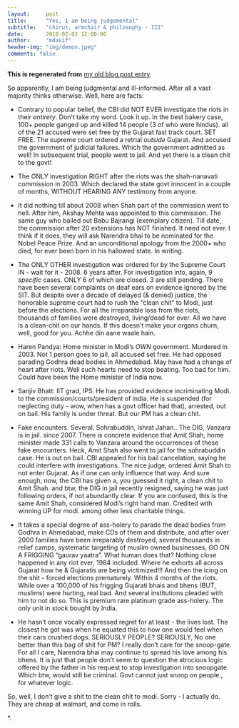 ```yaml
---
layout:     post
title:      "Yes, I am being judgemental"
subtitle:   "chirut, armchair & philosophy - III"
date:       2018-02-03 12:00:00
author:     "mdasif"
header-img: "img/demon.jpeg"
comments: false
---
```


**This is regenerated from** <a target="_blank" href="https://bawlipoonch.tumblr.com/post/98328304202/yes-i-am-being-judgemental">my old blog post entry</a>.

So apparently, I am being judgmental and ill-informed. After all a vast majority thinks otherwise. Well, here are facts:

* Contrary to popular belief, the CBI did NOT EVER investigate the riots in their _entirety_. Don’t take my word. Look it up.
In the best bakery case, 100+ people ganged up and killed 14 people (3 of who were hindus). all of the 21 accused were set free by the Gujarat fast track court. SET FREE. The supreme court ordered a retrial _outside_ Gujarat. And accused the government of judicial failures. Which the government admitted as well! In subsequent trial, people went to jail. And yet there is a clean chit to the govt!

* The ONLY investigation RIGHT after the riots was the shah-nanavati commission in 2003. Which declared the state govt innocent in a couple of months, WITHOUT HEARING ANY testimony from anyone.

* It did nothing till about 2008 when Shah part of the commission went to hell. After him, Akshay Mehta was appointed to this commission. The same guy who bailed out Babu Bajrangi (exemplary citizen). Till date, the commission after 20 extensions has NOT finished. It need not ever. I think if it does, they will ask Narendra bhai to be nominated for the Nobel Peace Prize. And an unconditional apology from the 2000+ who died, for ever been born in his hallowed state. In writing.

* The ONLY OTHER investigation was ordered for by the Supreme Court IN - wait for it - 2008. 6 years after. For investigation into, again, 9 _specific_ cases. ONLY 6 of which are closed. 3 are still pending. There have been several complaints on deaf ears on evidence ignored by the SIT. But despite over a decade of delayed (& denied) justice, the honorable supreme court had to rush the “clean chit” to Modi, just before the elections. For all the irreparable loss from the riots, thousands of families were destroyed, living/dead for ever. All we have is a clean-chit on our hands. If this doesn’t make your organs churn, well, good for you. Achhe din aane waale hain.

* Haren Pandya: Home minister in Modi’s _OWN_ government. Murdered in 2003. Not 1 person goes to jail, all accused set free. He had opposed parading Godhra dead bodies in Ahmedabad. May have had a change of heart after riots. Well such hearts need to stop beating. Too bad for him. Could have been the Home minister of India now.

* Sanjiv Bhatt: IIT grad, IPS. He has provided evidence incriminating Modi. to the commission/courts/president of india. He is suspended  (for neglecting duty - wow, when has a govt officer had that), arrested, out on bail. His family is under threat. But our PM has a clean chit.

* Fake encounters. Several. Sohrabuddin, Ishrat Jahan.. The DIG, Vanzara is in jail. since 2007. There is concrete evidence that Amit Shah, home minister made 331 calls to Vanzara around the occurrences of these fake encounters. Heck, Amit Shah also went to jail for the sohrabuddin case. He is out on bail. CBI appealed for his bail cancelation, saying he could interfere with investigations. The nice judge, ordered Amit Shah to not enter Gujarat. As if one can only influence that way. And sure enough, now, the CBI has given a, you guessed it right, a clean chit to Amit Shah. and btw, the DIG in jail recently resigned, saying he was just following orders, if not abundantly clear. If you are confused, this is the same Amit Shah, considered Modi’s right hand man. Credited with winning UP for modi. among other less charitable things.

* It takes a special degree of ass-holery to parade the dead bodies from Godhra in Ahmedabad, make CDs of them and distribute, and after over 2000 families have been irreparably destroyed, several thousands in relief camps, systematic targeting of muslim owned businesses, GO ON A FRIGGING “gaurav yaatra”. What human does that? Nothing close happened in any riot ever, 1984 included. Where he exhorts all across Gujarat how he & Gujaratis are being victimized!!! And then the icing on the shit - forced elections prematurely. Within 4 months of the riots. While over a 100,000 of his frigging Gujarati bhais and bhens (BUT, muslims) were hurting, real bad. And several institutions pleaded with him to not do so. This is premium rare platinum grade ass-holery. The only unit in stock bought by India.

* He hasn’t once vocally expressed regret for at least - the lives lost. The closest he got was when he equated this to how one would feel when their cars crushed dogs. SERIOUSLY PEOPLE? SERIOUSLY, No one better than this bag of shit for PM?
I really don’t care for the snoop-gate. For all I care, Narendra bhai may continue to spread his love among his bhens. It is just that people don’t seem to question the atrocious logic offered by the father in his request to stop investigation into snoopgate. Which btw, would still be criminal. Govt cannot just snoop on people., for whatever logic.

So, well, I don’t give a shit to the clean chit to modi. Sorry - I actually do. They are cheap at walmart, and come in rolls.

<span class="caption text-muted">*.</span>



